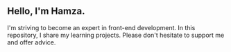## Hello, I'm Hamza.

I'm striving to become an expert in front-end development. In this repository, I share my learning projects. Please don't hesitate to support me and offer advice.
